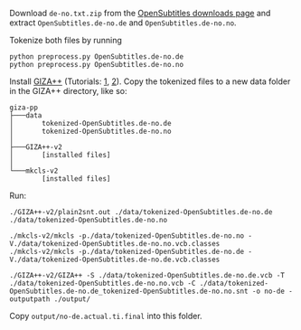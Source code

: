 Download `de-no.txt.zip` from the [OpenSubtitles downloads page](http://opus.nlpl.eu/OpenSubtitles-v2018.php) and extract `OpenSubtitles.de-no.de` and `OpenSubtitles.de-no.no`.

Tokenize both files by running
```
python preprocess.py OpenSubtitles.de-no.de
python preprocess.py OpenSubtitles.de-no.no
```

Install [GIZA++](https://github.com/moses-smt/giza-pp) (Tutorials: [1](https://okapiframework.org/wiki/index.php/GIZA%2B%2B_Installation_and_Running_Tutorial), [2](http://masatohagiwara.net/using-giza-to-obtain-word-alignment-between-bilingual-sentences.html)).
Copy the tokenized files to a new data folder in the GIZA++ directory, like so:
```
giza-pp
├───data
│       tokenized-OpenSubtitles.de-no.de
│       tokenized-OpenSubtitles.de-no.no
│
├───GIZA++-v2
│       [installed files]
│
└───mkcls-v2
        [installed files]
```

Run:
```
./GIZA++-v2/plain2snt.out ./data/tokenized-OpenSubtitles.de-no.de ./data/tokenized-OpenSubtitles.de-no.no

./mkcls-v2/mkcls -p./data/tokenized-OpenSubtitles.de-no.no -V./data/tokenized-OpenSubtitles.de-no.no.vcb.classes
./mkcls-v2/mkcls -p./data/tokenized-OpenSubtitles.de-no.de -V./data/tokenized-OpenSubtitles.de-no.de.vcb.classes

./GIZA++-v2/GIZA++ -S ./data/tokenized-OpenSubtitles.de-no.de.vcb -T ./data/tokenized-OpenSubtitles.de-no.no.vcb -C ./data/tokenized-OpenSubtitles.de-no.de_tokenized-OpenSubtitles.de-no.no.snt -o no-de -outputpath ./output/
```

Copy `output/no-de.actual.ti.final` into this folder.
